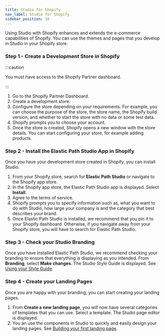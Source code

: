 ```yaml
---
title: Studio for Shopify
nav_label: Studio for Shopify
sidebar_position: 10
---
```


Using Studio with Shopify enhances and extends the e-commerce capabilities of Shopify. You can use the themes and pages that you develop in Studio in your Shopify store.

### Step 1 - Create a Development Store in Shopify

:::caution

You must have access to the Shopify Partner dashboard.

:::

1. Go to the Shopify Partner Dashboard.
2. Create a development store.  
3. Configure the store depending on your requirements. For example, you can choose the purpose of the store, the store name, the Shopify build version, and whether to start the store with no data or some test data.
4. Shopify prompts you to choose your account.
5. Once the store is created, Shopify opens a new window with the store details. You can start configuring your store, for example adding products.

### Step 2 - Install the Elastic Path Studio App in Shopify

Once you have your development store created in Shopify, you can install Studio.  

1. From your Shopify store, search for **Elastic Path Studio** or navigate to the Shopify app store.
1. In the Shopify app store, the Elastic Path Studio app is displayed. Select **Install**.
1. Agree to the terms of service.
1. Shopify prompts you to specify information such as, what you want to do with Studio, how large your company is and the category that best describes your brand.
1. Once Elastic Path Studio is installed, we recommend that you pin it to your Shopify dashboard. Otherwise, if you navigate away from your Shopify store, you will have to search for Elastic Path Studio.

### Step 3 - Check your Studio Branding

Once you have installed Elastic Path Studio, we recommend checking your branding to ensure that everything is displaying as you intended. From **Branding**, select **Make changes**. The Studio Style Guide is displayed. See [Using your Style Guide](/docs/studio/design/Design-&-Styles/Using-your-Style-Guide).

### Step 4 - Create your Landing Pages

Once you are happy with your branding, you can start creating your landing pages. 

1. From **Create a new landing page**, you will now have several categories of templates that you can use. Select a template. The Studio page editor is displayed.
2. You an use the components in Studio to quickly and easily design your landing pages. See [Building your first landing page](/docs/studio/content/Basic-Page-Editing/Building-your-first-landing-page).
